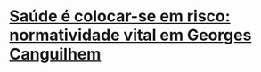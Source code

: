 # [Saúde é colocar-se em risco: normatividade vital em Georges Canguilhem](https://www.scielo.br/j/sausoc/a/NK6WVy885ksS9RBr4SWTqsR/)
